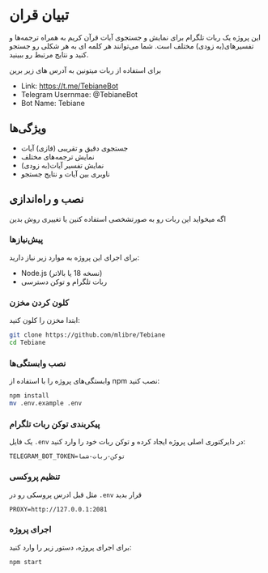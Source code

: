 # تبیان قران

این پروژه یک ربات تلگرام برای نمایش و جستجوی آیات قرآن کریم به همراه ترجمه‌ها و تفسیرهای(به زودی) مختلف است. شما می‌توانند هر کلمه ای به هر شکلی رو جستجو کنید و نتایج مرتبط رو ببینید.

برای استفاده از ربات میتونین به آدرس های زیر برین

* Link: <https://t.me/TebianeBot>
* Telegram Usernmae: @TebianeBot
* Bot Name: Tebiane

## ویژگی‌ها

* جستجوی دقیق و تقریبی (فازی) آیات
* نمایش ترجمه‌های مختلف
* نمایش تفسیر آیات(به زودی)
* ناوبری بین آیات و نتایج جستجو

## نصب و راه‌اندازی

اگه میخواید این ربات رو به صورتشخصی استفاده کنین یا تغییری روش بدین

### پیش‌نیازها

برای اجرای این پروژه به موارد زیر نیاز دارید:

* Node.js (نسخه 18 یا بالاتر)
* ربات تلگرام و توکن دسترسی

### کلون کردن مخزن

ابتدا مخزن را کلون کنید:

```bash
git clone https://github.com/mlibre/Tebiane
cd Tebiane
```

### نصب وابستگی‌ها

وابستگی‌های پروژه را با استفاده از npm نصب کنید:

```bash
npm install
mv .env.example .env
```

### پیکربندی توکن ربات تلگرام

یک فایل `.env` در دایرکتوری اصلی پروژه ایجاد کرده و توکن ربات خود را وارد کنید:

```env
TELEGRAM_BOT_TOKEN=توکن-ربات-شما
```

### تنظیم پروکسی

مثل قبل ادرس پروسکی رو در `.env` قرار بدید

```env
PROXY=http://127.0.0.1:2081
```

### اجرای پروژه

برای اجرای پروژه، دستور زیر را وارد کنید:

```bash
npm start
```

<!-- * **search** - هر چه دوست دارید بنویسید
* **resources** - نمایش منابع -->